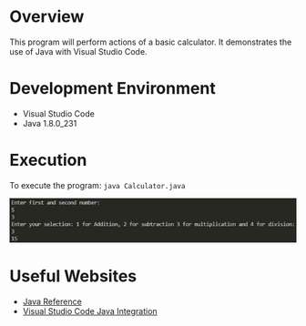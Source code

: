 # Overview

This program will perform actions of a basic calculator. It demonstrates the use of Java with Visual Studio Code.


# Development Environment

* Visual Studio Code
* Java 1.8.0_231

# Execution

To execute the program: `java Calculator.java`

![Program Screenshot showing example calculation](java02.JPG)

# Useful Websites

* [Java Reference](https://docs.oracle.com/en/java/)
* [Visual Studio Code Java Integration](https://code.visualstudio.com/docs/languages/java)
